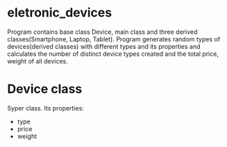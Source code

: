 # eletronic_devices
Program contains base class Device, main class and three derived classes(Smartphone, Laptop, Tablet). Program generates random types of devices(derived classes) with different types and its properties and calculates the number of distinct device types created and the total price, weight of all devices.

# Device class
Syper class. Its properties: 
* type
* price
* weight


